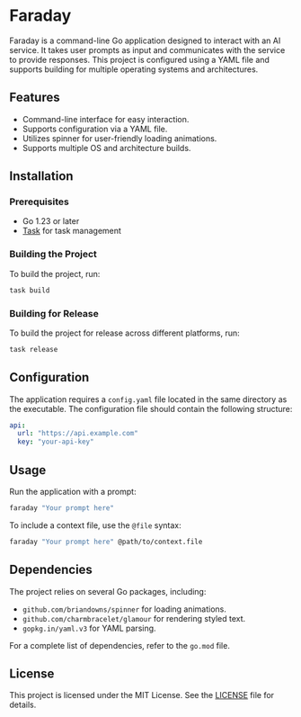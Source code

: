 # Faraday

Faraday is a command-line Go application designed to interact with an AI service. It takes user prompts as input and communicates with the service to provide responses. This project is configured using a YAML file and supports building for multiple operating systems and architectures.

## Features

- Command-line interface for easy interaction.
- Supports configuration via a YAML file.
- Utilizes spinner for user-friendly loading animations.
- Supports multiple OS and architecture builds.

## Installation

### Prerequisites

- Go 1.23 or later
- [Task](https://taskfile.dev/) for task management

### Building the Project

To build the project, run:

```sh
task build
```

### Building for Release

To build the project for release across different platforms, run:

```sh
task release
```

## Configuration

The application requires a `config.yaml` file located in the same directory as the executable. The configuration file should contain the following structure:

```yaml
api:
  url: "https://api.example.com"
  key: "your-api-key"
```

## Usage

Run the application with a prompt:

```sh
faraday "Your prompt here"
```

To include a context file, use the `@file` syntax:

```sh
faraday "Your prompt here" @path/to/context.file
```

## Dependencies

The project relies on several Go packages, including:

- `github.com/briandowns/spinner` for loading animations.
- `github.com/charmbracelet/glamour` for rendering styled text.
- `gopkg.in/yaml.v3` for YAML parsing.

For a complete list of dependencies, refer to the `go.mod` file.

## License

This project is licensed under the MIT License. See the [LICENSE](LICENSE) file for details.

